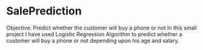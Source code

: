 # SalePrediction
Objective: Predict whether the customer will buy a phone or not
In this small project I have used Logistic Regression Algorithm to predict whether a customer will buy a phone or not depending upon his age and salary.
